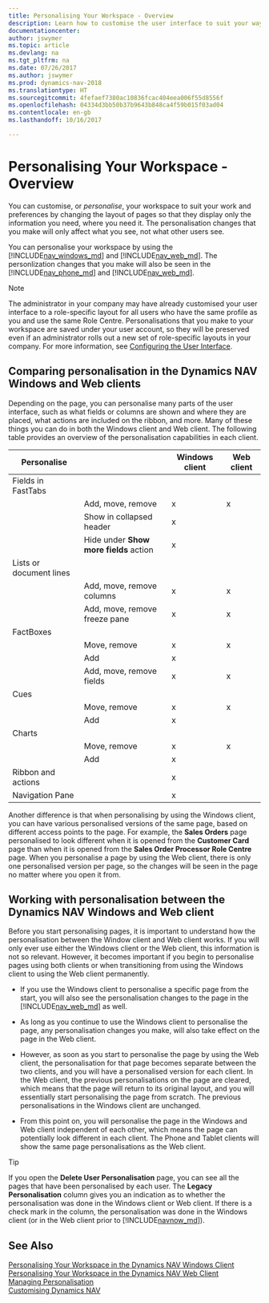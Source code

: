 ```yaml
---
title: Personalising Your Workspace - Overview
description: Learn how to customise the user interface to suit your way of working.
documentationcenter: 
author: jswymer
ms.topic: article
ms.devlang: na
ms.tgt_pltfrm: na
ms.date: 07/26/2017
ms.author: jswymer
ms.prod: dynamics-nav-2018
ms.translationtype: HT
ms.sourcegitcommit: 4fefaef7380ac10836fcac404eea006f55d8556f
ms.openlocfilehash: 04334d3bb50b37b9643b848ca4f59b015f03ad04
ms.contentlocale: en-gb
ms.lasthandoff: 10/16/2017

---
```

# <a name="personalizing-your-workspace---overview"></a>Personalising Your Workspace - Overview
You can customise, or *personalise*, your workspace to suit your work and preferences by changing the layout of pages so that they display only the information you need, where you need it. The personalisation changes that you make will only affect what you see, not what other users see.

You can personalise your workspace by using the [!INCLUDE[nav_windows_md](includes/nav_windows_md.md)] and [!INCLUDE[nav_web_md](includes/nav_web_md.md)]. The personlization changes that you make will also be seen in the [!INCLUDE[nav_phone_md](includes/nav_phone_md.md)] and [!INCLUDE[nav_web_md](includes/nav_phone_md.md)].
  
> [!NOTE]  
> The administrator in your company may have already customised your user interface to a role-specific layout for all users who have the same profile as you and use the same Role Centre. Personalisations that you make to your workspace are saved under your user account, so they will be preserved even if an administrator rolls out a new set of role-specific layouts in your company. For more information, see [Configuring the User Interface](admin-configure-user-interface.md).

## <a name="comparing-personalization-in-the-dynamics-nav-windows-and-web-clients"></a>Comparing personalisation in the Dynamics NAV Windows and Web clients
Depending on the page, you can personalise many parts of the user interface, such as what fields or columns are shown and where they are placed, what actions are included on the ribbon, and more. Many of these things you can do in both the Windows client and Web client. The following table provides an overview of the personalisation capabilities in each client.

|  Personalise  ||  Windows client  |  Web client  |
|---------------|-|------------------|--------------|
|Fields in FastTabs||||
||Add, move, remove |x|x|
||Show in collapsed header|x||
||Hide under **Show more fields** action|x||
|Lists or document lines ||||
||Add, move, remove columns  |x|x|
||Add, move, remove freeze pane  |x|x|
|FactBoxes|||
||Move, remove|x|x|
||Add|x||
||Add, move, remove fields|x|x|
|Cues||||
||Move, remove|x|x|
||Add |x||
|Charts||||
||Move, remove|x|x|
||Add|x| |
|Ribbon and actions||x||
|Navigation Pane||x||

Another difference is that when personalising by using the Windows client, you can have various personalised versions of the same page, based on different access points to the page. For example, the **Sales Orders** page personalised to look different when it is opened from the **Customer Card** page than when it is opened from the **Sales Order Processor Role Centre** page. When you personalise a page by using the Web client, there is only one personalised version per page, so the changes will be seen in the page no matter where you open it from.

##  <a name="PersonalizationWinWeb"></a>Working with personalisation between the Dynamics NAV Windows and Web client
Before you start personalising pages, it is important to understand how the personalisation between the Window client and Web client works. If you will only ever use either the Windows client or the Web client, this information is not so relevant. However, it becomes important if you begin to personalise pages using both clients or when transitioning from using the Windows client to using the Web client permanently.  

-   If you use the Windows client to personalise a specific page from the start, you will also see the personalisation changes to the page in the [!INCLUDE[nav_web_md](includes/nav_web_md.md)] as well.

-   As long as you continue to use the Windows client to personalise the page, any personalisation changes you make, will also take effect on the page in the Web client.

-   However, as soon as you start to personalise the page by using the Web client, the personalisation for that page becomes separate between the two clients, and you will have a personalised version for each client. In the Web client, the previous personalisations on the page are cleared, which means that the page will return to its original layout, and you will essentially start personalising the page from scratch. The previous personalisations in the Windows client are unchanged.

- From this point on, you will personalise the page in the Windows and Web client independent of each other, which means the page can potentially look different in each client. The Phone and Tablet clients will show the same page personalisations as the Web client.  

> [!Tip]  
>If you open the **Delete User Personalisation** page, you can see all the pages that have been personalised by each user. The **Legacy Personalisation** column gives you an indication as to whether the personalisation was done in the Windows client or Web client. If there is a check mark in the column, the personalisation was done in the Windows client (or in the Web client prior to [!INCLUDE[navnow_md](includes/navnow_md.md)]).

## <a name="see-also"></a>See Also
[Personalising Your Workspace in the Dynamics NAV Windows Client](ui-personalization-windows-client.md)  
[Personalising Your Workspace in the Dynamics NAV Web Client](ui-personalization-user.md)  
[Managing Personalisation](ui-personalization-manage.md)  
[Customising Dynamics NAV](ui-customizing-overview.md)  

